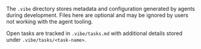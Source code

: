The `.vibe` directory stores metadata and configuration generated by
agents during development. Files here are optional and may be ignored
by users not working with the agent tooling.

Open tasks are tracked in `.vibe/tasks.md` with additional details stored
under `.vibe/tasks/<task-name>`.

